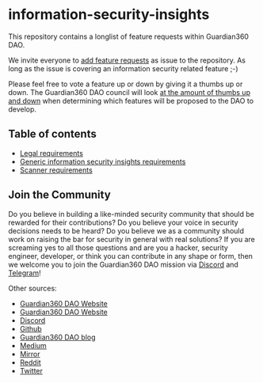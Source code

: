 # information-security-insights

This repository contains a longlist of feature requests within Guardian360 DAO.

We invite everyone to [add feature requests](https://github.com/Guardian360DAO/information-security-insights/issues/new/choose) as issue to the repository.
As long as the issue is covering an information security related feature ;-)

Please feel free to vote a feature up or down by giving it a thumbs up or down.
The Guardian360 DAO council will look [at the amount of thumbs up and down](https://github.com/Guardian360DAO/information-security-insights/issues?q=is%3Aissue+is%3Aopen+sort%3Areactions-%2B1-desc) when 
determining which features will be proposed to the DAO to develop.

## Table of contents

* [Legal requirements](LEGAL_REQUIREMENTS.md)
* [Generic information security insights requirements](GENERIC_REQUIREMENTS.md)
* [Scanner requirements](SCANNER_REQUIREMENTS.md)

## Join the Community

Do you believe in building a like-minded security community that should be rewarded for their contributions? Do you believe your voice in security decisions needs to be heard? Do you believe we as a community should work on raising the bar for security in general with real solutions? If you are screaming yes to all those questions and are you a hacker, security engineer, developer, or think you can contribute in any shape or form, then we welcome you to join the Guardian360 DAO mission via [Discord](https://discord.gg/Gt8P9AdQTM) and [Telegram](https://t.me/guardian360dao)!

Other sources:
* [Guardian360 DAO Website](https://www.guardian360.io)
* [Guardian360 DAO Website](https://www.guardian360.eth)
* [Discord](https://discord.gg/Gt8P9AdQTM)
* [Github](https://github.com/guardian360dao)
* [Guardian360 DAO blog](https://mirror.xyz/guardian360dao.eth)
* [Medium](https://medium.com/guardian360dao)
* [Mirror](https://mirror.xyz/guardian360dao.eth)
* [Reddit](https://www.reddit.com/r/Guardian360DAO)
* [Twitter](https://twitter.com/Guardian360DAO)
